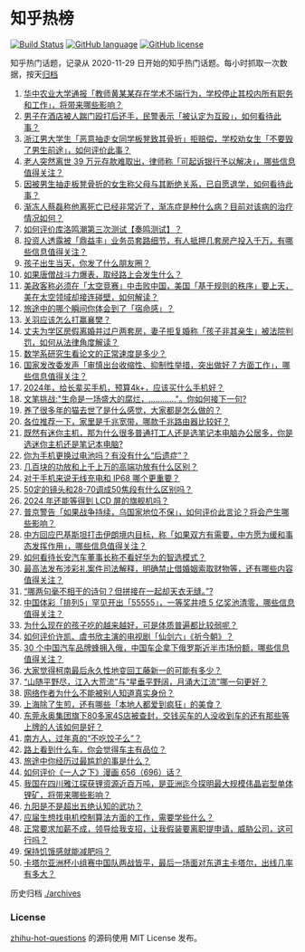 # 知乎热榜
[![Build Status](https://github.com/ToWeLong/zhihu-hot-questions/workflows/CI/badge.svg)](https://github.com/ToWeLong/zhihu-hot-questions/actions)
[![GitHub language](https://img.shields.io/badge/language-golang-orange.svg)](https://golang.org/)
[![GitHub license](https://img.shields.io/github/license/ToWeLong/zhihu-hot-questions)](https://github.com/ToWeLong/zhihu-hot-questions/blob/main/LICENSE)

知乎热门话题，记录从 2020-11-29 日开始的知乎热门话题。每小时抓取一次数据，按天[归档](./archives)

<!-- BEGIN -->

1. [华中农业大学通报「教师黄某某存在学术不端行为，学校停止其校内所有职务和工作」，将带来哪些影响？](https://www.zhihu.com/question/640174890)
1. [男子在酒店被人踹门殴打后还手，民警表示「被认定为互殴」，如何看待此事？](https://www.zhihu.com/question/639924371)
1. [浙江男大学生「恶意抽走女同学板凳致其骨折」拒赔偿，学校劝女生「不要毁了男生前途」，如何评价此事？](https://www.zhihu.com/question/640051146)
1. [老人突然离世 39 万元存款难取出，律师称「可起诉银行予以解决」，哪些信息值得关注？](https://www.zhihu.com/question/640069535)
1. [因被男生抽走板凳骨折的女生称父母与其断绝关系，已自愿退学，如何看待此事？](https://www.zhihu.com/question/640115842)
1. [渐冻人蔡磊称他离死亡已经非常近了，渐冻症是种什么病？目前对该病的治疗情况如何？](https://www.zhihu.com/question/640126692)
1. [如何评价库洛鸣潮第三次测试【奏鸣测试】？](https://www.zhihu.com/question/640081902)
1. [投资人透露被「鼎益丰」业务员套路细节，有人抵押几套房产投入千万，有哪些信息值得关注？](https://www.zhihu.com/question/640179617)
1. [孩子出生当天，你发了什么朋友圈？](https://www.zhihu.com/question/639685000)
1. [如果唐僧战斗力爆表，取经路上会发生什么？](https://www.zhihu.com/question/439764366)
1. [美政客称必须在「太空竞赛」中击败中国，美国「基于规则的秩序」要上天，美在太空领域却接连碰壁，如何解读？](https://www.zhihu.com/question/640068841)
1. [旅途中的哪个瞬间你体会到了「宿命感」？](https://www.zhihu.com/question/640079003)
1. [关羽应该怎么打赢襄樊？](https://www.zhihu.com/question/640014278)
1. [丈夫为学区房假离婚并过户两套房，妻子拒复婚称「孩子非其亲生」被法院判罚，如何从法律角度解读？](https://www.zhihu.com/question/639734009)
1. [数学系研究生看论文的正常速度是多少？](https://www.zhihu.com/question/640016424)
1. [国家发改委发声「审慎出台收缩性、抑制性举措，突出做好 7 方面工作」，哪些信息值得关注？](https://www.zhihu.com/question/640076157)
1. [2024年，给长辈买手机，预算4k+，应该买什么手机好？](https://www.zhihu.com/question/638882252)
1. [文笔挑战:"生命是一场盛大的腐烂，…………"。你如何接下一句?](https://www.zhihu.com/question/640074013)
1. [养了很多年的猫去世了是什么感觉，大家都是怎么做的？](https://www.zhihu.com/question/50543515)
1. [各位推荐一下，家里是千兆宽带，哪款千兆路由器比较好？](https://www.zhihu.com/question/638904606)
1. [既然有迷你主机，那为什么很多普通打工人还是选笔记本电脑办公居多，你是选迷你主机还是笔记本电脑?](https://www.zhihu.com/question/637055305)
1. [你为手机更换过电池吗？有没有什么“后遗症”？](https://www.zhihu.com/question/638757491)
1. [几百块的功放和上千上万的高端功放有什么区别？](https://www.zhihu.com/question/638186092)
1. [对于手机来说无线充电和 IP68 哪个更重要？](https://www.zhihu.com/question/637593071)
1. [50定的镜头和28-70调成50焦段有什么区别吗？](https://www.zhihu.com/question/635807826)
1. [2024 年还能等得到 LCD 屏的旗舰机吗？](https://www.zhihu.com/question/635721784)
1. [普京警告「如果战争持续，乌国家地位不保」，如何评价此言论？将会产生哪些影响？](https://www.zhihu.com/question/639889854)
1. [中方回应巴基斯坦打击伊朗境内目标，称「如果双方有需要，中方愿为缓和事态发挥作用」，哪些信息值得关注？](https://www.zhihu.com/question/640075866)
1. [如何看待长安汽车董事长称不看好华为的智选模式？](https://www.zhihu.com/question/639723318)
1. [最高法发布涉彩礼案件司法解释，明确禁止借婚姻索取财物等，还有哪些内容值得关注？](https://www.zhihu.com/question/640051203)
1. [“哪两句毫不相干的诗句？但拼接在一起却天衣无缝。”?](https://www.zhihu.com/question/639537531)
1. [中国体彩「排列5」罕见开出「55555」，一等奖井喷 5 亿奖池清零，哪些信息值得关注？](https://www.zhihu.com/question/640066110)
1. [为什么现在的孩子吃的越来越好，可是体质普遍都比较弱呢？](https://www.zhihu.com/question/635543882)
1. [如何评价许凯、虞书欣主演的电视剧「仙剑六」《祈今朝》？](https://www.zhihu.com/question/640083630)
1. [30 个中国汽车品牌蜂拥入俄，中国车企拿下俄罗斯近半市场份额，哪些信息值得关注？](https://www.zhihu.com/question/640093660)
1. [大家觉得柯南最后永久性地变回工藤新一的可能有多少？](https://www.zhihu.com/question/609896324)
1. [“山随平野尽，江入大荒流”与“星垂平野阔，月涌大江流”哪一句更好？](https://www.zhihu.com/question/394691072)
1. [网络作者为什么不能被别人知道真实身份？](https://www.zhihu.com/question/630423705)
1. [上海除了生煎，还有哪些「本地人都爱到疯狂」的美食？](https://www.zhihu.com/question/638742146)
1. [东莞永奥集团旗下80多家4S店被查封，交钱买车的人没收到车的还有那些等上牌的人该如何是好？](https://www.zhihu.com/question/640066227)
1. [南方人，过年真的“不吃饺子么”？](https://www.zhihu.com/question/638098106)
1. [路上看到什么车，你会觉得车主有品位？](https://www.zhihu.com/question/638837959)
1. [旅途中你经历过最尴尬的事是什么？](https://www.zhihu.com/question/638918992)
1. [如何评价《一人之下》漫画 656（696）话？](https://www.zhihu.com/question/639212236)
1. [我国在四川雅江探获锂资源近百万吨，是亚洲迄今探明最大规模伟晶岩型单体锂矿，将带来哪些影响？](https://www.zhihu.com/question/640088983)
1. [九阳是不是超出五绝认知的武功？](https://www.zhihu.com/question/639498902)
1. [应届生想找电机控制算法方面的工作，需要学些什么？](https://www.zhihu.com/question/636061940)
1. [正常要求加薪不成，领导给我支招，让我假装要离职提申请，威胁公司，这可行吗？](https://www.zhihu.com/question/639164787)
1. [保持饥饿感就能减肥吗？](https://www.zhihu.com/question/639247328)
1. [卡塔尔亚洲杯小组赛中国队两战皆平，最后一场面对东道主卡塔尔，出线几率有多大？](https://www.zhihu.com/question/639975290)

<!-- END -->

历史归档 [./archives](./archives)


### License
[zhihu-hot-questions](https://github.com/towelong/zhihu-hot-questions) 的源码使用 MIT License 发布。